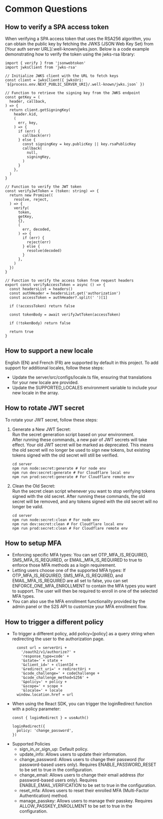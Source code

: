 # Common Questions

## How to verify a SPA access token
When verifying a SPA access token that uses the RSA256 algorithm, you can obtain the public key by fetching the JWKS (JSON Web Key Set) from [Your auth server URL]/.well-known/jwks.json. Below is a code example demonstrating how to verify the token using the jwks-rsa library:

```
import { verify } from 'jsonwebtoken'
import jwksClient from 'jwks-rsa' 

// Initialize JWKS client with the URL to fetch keys
const client = jwksClient({ jwksUri: `${process.env.NEXT_PUBLIC_SERVER_URI}/.well-known/jwks.json` })

// Function to retrieve the signing key from the JWKS endpoint
const getKey = (
  header, callback,
) => {
  return client.getSigningKey(
    header.kid,
    (
      err, key,
    ) => {
      if (err) {
        callback(err)
      } else {
        const signingKey = key.publicKey || key.rsaPublicKey
        callback(
          null,
          signingKey,
        )
      }
    },
  )
}

// Function to verify the JWT token
const verifyJwtToken = (token: string) => {
  return new Promise((
    resolve, reject,
  ) => {
    verify(
      token,
      getKey,
      {},
      (
        err, decoded,
      ) => {
        if (err) {
          reject(err)
        } else {
          resolve(decoded)
        }
      },
    )
  })
}

// Function to verify the access token from request headers
export const verifyAccessToken = async () => {
  const headersList = headers()
  const authHeader = headersList.get('authorization')
  const accessToken = authHeader?.split(' ')[1]

  if (!accessToken) return false

  const tokenBody = await verifyJwtToken(accessToken)

  if (!tokenBody) return false

  return true
}
```

## How to support a new locale
English (EN) and French (FR) are supported by default in this project. To add support for additional locales, follow these steps:
- Update the server/src/configs/locale.ts file, ensuring that translations for your new locale are provided.
- Update the SUPPORTED_LOCALES environment variable to include your new locale in the array.

## How to rotate JWT secret
To rotate your JWT secret, follow these steps:
1. Generate a New JWT Secret:  
Run the secret generation script based on your environment.  
After running these commands, a new pair of JWT secrets will take effect. Your old JWT secret will be marked as deprecated. This means the old secret will no longer be used to sign new tokens, but existing tokens signed with the old secret will still be verified.
    ```
    cd server
    npm run node:secret:generate # For node env
    npm run dev:secret:generate # For Cloudflare local env
    npm run prod:secret:generate # For Cloudflare remote env
    ```

2.	Clean the Old Secret:  
Run the secret clean script whenever you want to stop verifying tokens signed with the old secret. After running these commands, the old secret will be removed, and any tokens signed with the old secret will no longer be valid.
    ```
    cd server
    npm run node:secret:clean # For node env
    npm run dev:secret:clean # For Cloudflare local env
    npm run prod:secret:clean # For Cloudflare remote env
    ```

## How to setup MFA
- Enforcing specific MFA types: You can set OTP_MFA_IS_REQUIRED, SMS_MFA_IS_REQUIRED, or EMAIL_MFA_IS_REQUIRED to true to enforce those MFA methods as a login requirement.
- Letting users choose one of the supported MFA types: If OTP_MFA_IS_REQUIRED, SMS_MFA_IS_REQUIRED, and EMAIL_MFA_IS_REQUIRED are all set to false, you can set ENFORCE_ONE_MFA_ENROLLMENT to contain the MFA types you want to support. The user will then be required to enroll in one of the selected MFA types.
- You can also use the MFA enrollment functionality provided by the admin panel or the S2S API to customize your MFA enrollment flow.

## How to trigger a different policy
- To trigger a different policy, add policy=[policy] as a query string when redirecting the user to the authorization page.
    ```
      const url = serverUri +
        '/oauth2/v1/authorize?' +
        'response_type=code' +
        '&state=' + state +
        '&client_id=' + clientId +
        '&redirect_uri=' + redirectUri +
        '&code_challenge=' + codeChallenge +
        '&code_challenge_method=S256' +
        '&policy=' + policy +
        '&scope=' + scope +
        '&locale=' + locale
      window.location.href = url
    ```
- When using the React SDK, you can trigger the loginRedirect function with a policy parameter:
    ```
    const { loginRedirect } = useAuth()

    loginRedirect({
      policy: 'change_password',
    })
    ```
- Supported Policies
  -	sign_in_or_sign_up: Default policy.
  -	update_info: Allows users to update their information.
  -	change_password: Allows users to change their password (for password-based users only). Requires ENABLE_PASSWORD_RESET to be set to true in the configuration.
  -	change_email: Allows users to change their email address (for password-based users only). Requires ENABLE_EMAIL_VERIFICATION to be set to true in the configuration.
  -	reset_mfa: Allows users to reset their enrolled MFA (Multi-Factor Authentication) method.
  - manage_passkey: Allows users to manage their passkey. Requires ALLOW_PASSKEY_ENROLLMENT to be set to true in the configuration.
